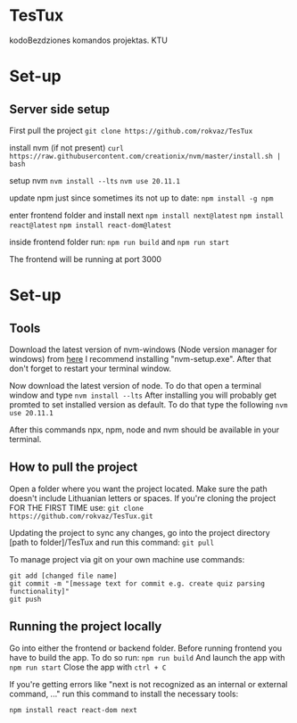# TesTux
kodoBezdziones komandos projektas.
KTU


# Set-up
## Server side setup


First pull the project
```git clone https://github.com/rokvaz/TesTux```

install nvm (if not present)
```curl https://raw.githubusercontent.com/creationix/nvm/master/install.sh | bash ```

setup nvm
```nvm install --lts```
```nvm use 20.11.1```


update npm just since sometimes its not up to date:
```npm install -g npm```

enter frontend folder and install next
```npm install next@latest```
```npm install react@latest```
```npm install react-dom@latest```

inside frontend folder run:
```npm run build```
and
```npm run start```

The frontend will be running at port 3000

# Set-up
## Tools

Download the latest version of nvm-windows (Node version manager for windows) from [here](https://github.com/coreybutler/nvm-windows/releases)
I recommend installing "nvm-setup.exe". After that don't forget to restart your terminal window.

Now download the latest version of node. To do that open a terminal window and type
```nvm install --lts```
After installing you will probably get promted to set installed version as default. To do that type the following
```nvm use 20.11.1```

After this commands npx, npm, node and nvm should be available in your terminal.

## How to pull the project
Open a folder where you want the project located. Make sure the path doesn't include Lithuanian letters or spaces.
If you're cloning the project FOR THE FIRST TIME use:
```git clone https://github.com/rokvaz/TesTux.git```

Updating the project to sync any changes, go into the project directory [path to folder]/TesTux and run this command:
```git pull```

To manage project via git on your own machine use commands:
```
git add [changed file name]
git commit -m "[message text for commit e.g. create quiz parsing functionality]"
git push
```

## Running the project locally
Go into either the frontend or backend folder.
Before running frontend you have to build the app. To do so run:
```npm run build```
And launch the app with
```npm run start```
Close the app with
```ctrl + C```

If you're getting errors like "next is not recognized as an internal or external command, ..." run this command to install the
necessary tools:
```
npm install react react-dom next
```


